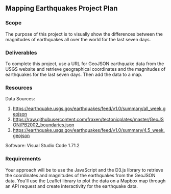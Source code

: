 ## Mapping Earthquakes Project Plan

### Scope
The purpose of this project is to visually show the differences between the magnitudes of earthquakes all over the world for the last seven days.

### Deliverables
To complete this project, use a URL for GeoJSON earthquake data from the USGS website and retrieve geographical coordinates and the magnitudes of earthquakes for the last seven days. Then add the data to a map.

### Resources
Data Sources:
1. https://earthquake.usgs.gov/earthquakes/feed/v1.0/summary/all_week.geojson
2. https://raw.githubusercontent.com/fraxen/tectonicplates/master/GeoJSON/PB2002_boundaries.json
3. https://earthquake.usgs.gov/earthquakes/feed/v1.0/summary/4.5_week.geojson

Software: Visual Studio Code 1.71.2

### Requirements
Your approach will be to use the JavaScript and the D3.js library to retrieve the coordinates and magnitudes of the earthquakes from the GeoJSON data. You'll use the Leaflet library to plot the data on a Mapbox map through an API request and create interactivity for the earthquake data.